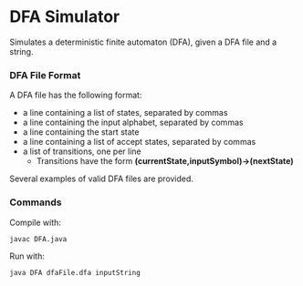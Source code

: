 # DFA Simulator
Simulates a deterministic finite automaton (DFA), given a DFA file and a string.

### DFA File Format
A DFA file has the following format:

- a line containing a list of states, separated by commas
- a line containing the input alphabet, separated by commas
- a line containing the start state
- a line containing a list of accept states, separated by commas
- a list of transitions, one per line
  - Transitions have the form **(currentState,inputSymbol)->(nextState)**

Several examples of valid DFA files are provided.

### Commands
Compile with:
```
javac DFA.java
```
Run with:
```
java DFA dfaFile.dfa inputString
```
